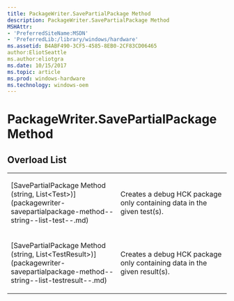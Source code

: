 ```yaml
---
title: PackageWriter.SavePartialPackage Method
description: PackageWriter.SavePartialPackage Method
MSHAttr:
- 'PreferredSiteName:MSDN'
- 'PreferredLib:/library/windows/hardware'
ms.assetid: B4ABF490-3CF5-4585-8EB0-2CF83CD06465
author:EliotSeattle
ms.author:eliotgra
ms.date: 10/15/2017
ms.topic: article
ms.prod: windows-hardware
ms.technology: windows-oem
---
```


# PackageWriter.SavePartialPackage Method


## <span id="Overload_List"></span><span id="overload_list"></span><span id="OVERLOAD_LIST"></span>Overload List


<table>
<colgroup>
<col width="50%" />
<col width="50%" />
</colgroup>
<tbody>
<tr class="odd">
<td><p>[SavePartialPackage Method (string, List&lt;Test&gt;)](packagewriter-savepartialpackage-method--string--list-test--.md)</p></td>
<td><p>Creates a debug HCK package only containing data in the given test(s).</p></td>
</tr>
<tr class="even">
<td><p>[SavePartialPackage Method (string, List&lt;TestResult&gt;)](packagewriter-savepartialpackage-method--string--list-testresult--.md)</p></td>
<td><p>Creates a debug HCK package only containing data in the given result(s).</p></td>
</tr>
</tbody>
</table>

 

 

 






